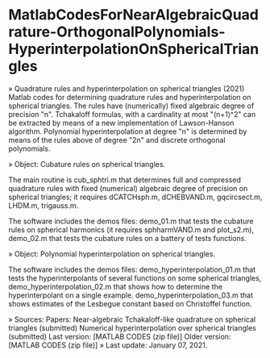 # MatlabCodesForNearAlgebraicQuadrature-OrthogonalPolynomials-HyperinterpolationOnSphericalTriangles

» Quadrature rules and hyperinterpolation on spherical triangles (2021) 
Matlab codes for determining quadrature rules and hyperinterpolation on spherical triangles.
The rules have (numerically) fixed algebraic degree of precision "n". Tchakaloff formulas, with a cardinality at most "(n+1)^2" can be extracted by means of a new implementation of Lawson-Hanson algorithm.
Polynomial hyperinterpolation at degree "n" is determined by means of the rules above of degree "2n" and discrete orthogonal polynomials.

» Object: Cubature rules on spherical triangles. 

The main routine is
cub_sphtri.m that determines full and compressed quadrature rules with fixed (numerical) algebraic degree of precision on spherical triangles; it requires dCATCHsph.m, dCHEBVAND.m, gqcircsect.m, LHDM.m, trigauss.m. 

The software includes the demos files:
demo_01.m that tests the cubature rules on spherical harmonics (it requires sphharmVAND.m and plot_s2.m),
demo_02.m that tests the cubature rules on a battery of tests functions. 

» Object: Polynomial hyperinterpolation on spherical triangles. 

The software includes the demos files:
demo_hyperinterpolation_01.m that tests the hyperinterpolants of several functions on some spherical triangles,
demo_hyperinterpolation_02.m that shows how to determine the hyperinterpolant on a single example.
demo_hyperinterpolation_03.m that shows estimates of the Lesbegue constant based on Christoffel function. 

» Sources: 
Papers: 
Near-algebraic Tchakaloff-like quadrature on spherical triangles (submitted)
Numerical hyperinterpolation over spherical triangles (submitted)
Last version: [MATLAB CODES (zip file)]
Older version: [MATLAB CODES (zip file)]
» Last update: January 07, 2021. 
